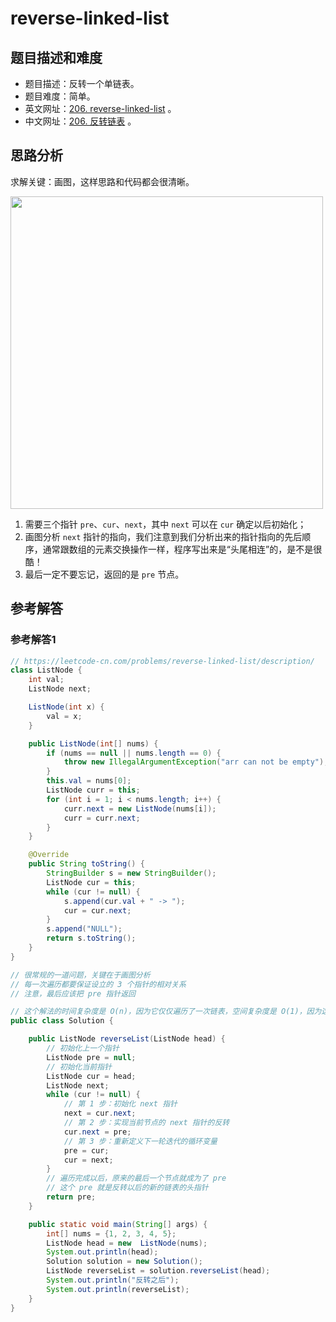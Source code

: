 # reverse-linked-list

## 题目描述和难度
+ 题目描述：反转一个单链表。
+ 题目难度：简单。
+ 英文网址：[206. reverse-linked-list]()  。
+ 中文网址：[206. 反转链表](https://leetcode-cn.com/problems/reverse-linked-list/description/)  。
## 思路分析
求解关键：画图，这样思路和代码都会很清晰。  

<img src="https://liweiwei1419.github.io/images/leetcode-solution/206-1.jpg" width="500">

1. 需要三个指针 `pre`、`cur`、`next`，其中 `next` 可以在 `cur` 确定以后初始化；  
2. 画图分析 `next` 指针的指向，我们注意到我们分析出来的指针指向的先后顺序，通常跟数组的元素交换操作一样，程序写出来是“头尾相连”的，是不是很酷！  
3. 最后一定不要忘记，返回的是 `pre` 节点。

## 参考解答
### 参考解答1

```java
// https://leetcode-cn.com/problems/reverse-linked-list/description/
class ListNode {
    int val;
    ListNode next;

    ListNode(int x) {
        val = x;
    }

    public ListNode(int[] nums) {
        if (nums == null || nums.length == 0) {
            throw new IllegalArgumentException("arr can not be empty");
        }
        this.val = nums[0];
        ListNode curr = this;
        for (int i = 1; i < nums.length; i++) {
            curr.next = new ListNode(nums[i]);
            curr = curr.next;
        }
    }

    @Override
    public String toString() {
        StringBuilder s = new StringBuilder();
        ListNode cur = this;
        while (cur != null) {
            s.append(cur.val + " -> ");
            cur = cur.next;
        }
        s.append("NULL");
        return s.toString();
    }
}

// 很常规的一道问题，关键在于画图分析
// 每一次遍历都要保证设立的 3 个指针的相对关系
// 注意，最后应该把 pre 指针返回

// 这个解法的时间复杂度是 O(n)，因为它仅仅遍历了一次链表，空间复杂度是 O(1)，因为这里仅仅使用了有限个的“指针”，帮助我们完成了链表的反转操作。
public class Solution {

    public ListNode reverseList(ListNode head) {
        // 初始化上一个指针
        ListNode pre = null;
        // 初始化当前指针
        ListNode cur = head;
        ListNode next;
        while (cur != null) {
            // 第 1 步：初始化 next 指针
            next = cur.next;
            // 第 2 步：实现当前节点的 next 指针的反转
            cur.next = pre;
            // 第 3 步：重新定义下一轮迭代的循环变量
            pre = cur;
            cur = next;
        }
        // 遍历完成以后，原来的最后一个节点就成为了 pre
        // 这个 pre 就是反转以后的新的链表的头指针
        return pre;
    }

    public static void main(String[] args) {
        int[] nums = {1, 2, 3, 4, 5};
        ListNode head = new  ListNode(nums);
        System.out.println(head);
        Solution solution = new Solution();
        ListNode reverseList = solution.reverseList(head);
        System.out.println("反转之后");
        System.out.println(reverseList);
    }
}
```